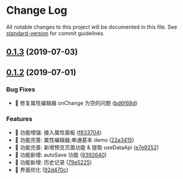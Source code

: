 # Change Log

All notable changes to this project will be documented in this file. See [standard-version](https://github.com/conventional-changelog/standard-version) for commit guidelines.

## [0.1.3](https://github.com/one-gourd/page-creator-ide/compare/v0.1.2...v0.1.3) (2019-07-03)



## [0.1.2](https://github.com/one-gourd/page-creator-ide/compare/v0.1.1...v0.1.2) (2019-07-01)


### Bug Fixes

* 🐛 修复属性编辑器 onChange 为空的问题 ([bd6f68d](https://github.com/one-gourd/page-creator-ide/commit/bd6f68d))


### Features

* 🎸 功能增强: 接入属性面板 ([f833704](https://github.com/one-gourd/page-creator-ide/commit/f833704))
* 🎸 功能完善: 属性编辑器;串通基本 demo ([22a3415](https://github.com/one-gourd/page-creator-ide/commit/22a3415))
* 🎸 功能完善: 新增预览页面功能 & 提取 useDataApi ([e7e9252](https://github.com/one-gourd/page-creator-ide/commit/e7e9252))
* 🎸 功能新增: autoSave 功能 ([9392640](https://github.com/one-gourd/page-creator-ide/commit/9392640))
* 🎸 功能新增: 历史记录 ([79e5225](https://github.com/one-gourd/page-creator-ide/commit/79e5225))
* 🎸 界面优化 ([92d470c](https://github.com/one-gourd/page-creator-ide/commit/92d470c))
